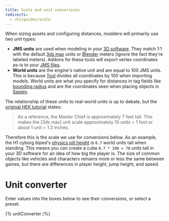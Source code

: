 ```yaml
---
title: Scale and unit conversions
redirects:
  - /h1/guides/scale
---
```

When sizing assets and configuring distances, modders will primarily use two unit types:

* **JMS units** are used when modeling in your [3D software](~art-tools#modeling). They match 1:1 with the default [3ds max](~3dsmax) units or [Blender](~blender) meters (ignore the fact they're labeled meters). Addons for these tools will export vertex coordinates as-is to your [JMS files](~JMS).
* **World units** are the engine's native unit and are equal to 100 JMS units. This is because [Tool](~h1a-tool) divides all coordinates by 100 when importing models. World units are what you specify for distances in tag fields like [bounding radius](~/h1/tags/object#tag-field-bounding-radius) and are the coordinates seen when placing objects in [Sapien](~h1a-sapien).

The relationship of these units to real-world units is up to debate, but the [original HEK tutorial](https://www.haloce.org/HEK_Tutorial/index.html) states:

> As a reference, the Master Chief is approximately 7 feet tall. This makes the \[3ds max\] unit scale approximately 10 units = 1 foot or about 1 unit = 1.2 inches.

Therefore this is the scale we use for conversions below. As an example, the H1 cyborg biped's [physics pill height](~h1/tags/object/unit/biped#tag-field-standing-collision-height) is `0.7` world units tall when standing. This means you can create a cube `0.7 * 100 = 70` units tall in your 3D software for an idea of how big the player is. The size of common objects like vehicles and characters remains more or less the same between games, but there are differences in player height, jump height, and speed.

# Unit converter
Enter values into the boxes below to see their conversions, or select a preset.

{% unitConverter /%}